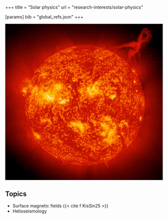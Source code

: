 +++
title = "Solar physics"
url = "research-interests/solar-physics"

[params]
	bib = "global_refs.json"
+++

![image of the Sun](sun.jpg)


## Topics
- Surface magnetic fields {{< cite f KisSin25 >}}
- Helioseismology

